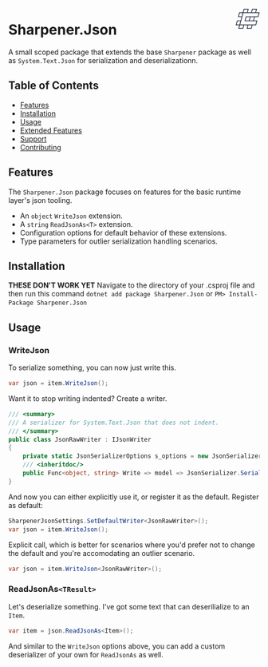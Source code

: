<img src="images/icon-white-stroke-40px.png"
     align="right"
     style="height: 40px;" />
# Sharpener.Json
A small scoped package that extends the base `Sharpener` package as well as `System.Text.Json` for serialization and deserializationn.
## Table of Contents
- [Features](#features)
- [Installation](#installation)
- [Usage](#usage)
- [Extended Features](#extended-features)
- [Support](#support)
- [Contributing](#contributing)
## Features
The `Sharpener.Json` package focuses on features for the basic runtime layer's json tooling.
- An `object` `WriteJson` extension.
- A `string` `ReadJsonAs<T>` extension.
- Configuration options for default behavior of these extensions.
- Type parameters for outlier serialization handling scenarios.
## Installation
**THESE DON'T WORK YET**
Navigate to the directory of your .csproj file and then run this command
`dotnet add package Sharpener.Json`
or
`PM> Install-Package Sharpener.Json`
## Usage
### WriteJson
To serialize something, you can now just write this.
```cs
var json = item.WriteJson();
```
Want it to stop writing indented? Create a writer.
```cs
/// <summary>
/// A serializer for System.Text.Json that does not indent.
/// </summary>
public class JsonRawWriter : IJsonWriter
{
    private static JsonSerializerOptions s_options = new JsonSerializerOptions { WriteIndented = false };
    /// <inheritdoc/>
    public Func<object, string> Write => model => JsonSerializer.Serialize(model, s_options);
}
```
And now you can either explicitly use it, or register it as the default.
Register as default:
```cs
SharpenerJsonSettings.SetDefaultWriter<JsonRawWriter>();
var json = item.WriteJson();
```
Explicit call, which is better for scenarios where you'd prefer not to change the default and you're accomodating an outlier scenario.
```cs
var json = item.WriteJson<JsonRawWriter>();
```
### ReadJsonAs`<TResult>`
Let's deserialize something. I've got some text that can deserilialize to an `Item`.
```cs
var item = json.ReadJsonAs<Item>();
```
And similar to the `WriteJson` options above, you can add a custom deserializer of your own for `ReadJsonAs` as well.
